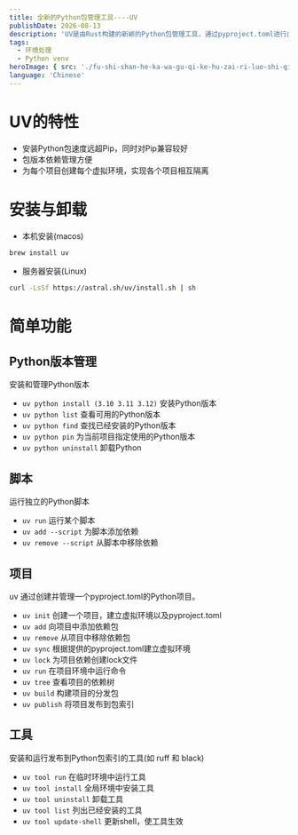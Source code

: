 ```yaml
---
title: 全新的Python包管理工具----UV
publishDate: 2026-08-13
description: 'UV是由Rust构建的新颖的Python包管理工具，通过pyproject.toml进行虚拟环境管理，并且实现远超Pip的安装速度，同时提供了全面的依赖管理，不需要通过pip进行复杂的版本管理。'
tags:
  - 环境处理
  - Python venv
heroImage: { src: './fu-shi-shan-he-ka-wa-gu-qi-ke-hu-zai-ri-luo-shi-qiu-ji-zai-ri-ben-deyamanachi-de-fu-shi-shan.jpg', color: '#15526eff' }
language: 'Chinese'
---
```

# UV的特性
+ 安装Python包速度远超Pip，同时对Pip兼容较好
+ 包版本依赖管理方便
+ 为每个项目创建每个虚拟环境，实现各个项目相互隔离

# 安装与卸载
+ 本机安装(macos)
```bash
brew install uv
```
+ 服务器安装(Linux)
```bash
curl -LsSf https://astral.sh/uv/install.sh | sh
```

# 简单功能
## Python版本管理
安装和管理Python版本
+ `uv python install (3.10 3.11 3.12)` 安装Python版本
+ `uv python list` 查看可用的Python版本
+ `uv python find` 查找已经安装的Python版本
+ `uv python pin` 为当前项目指定使用的Python版本
+ `uv python uninstall` 卸载Python
## 脚本
运行独立的Python脚本
+ `uv run` 运行某个脚本
+ `uv add --script` 为脚本添加依赖
+ `uv remove --script` 从脚本中移除依赖
## 项目
uv 通过创建并管理一个pyproject.toml的Python项目。
+ `uv init` 创建一个项目，建立虚拟环境以及pyproject.toml
+ `uv add` 向项目中添加依赖包
+ `uv remove` 从项目中移除依赖包
+ `uv sync` 根据提供的pyproject.toml建立虚拟环境
+ `uv lock` 为项目依赖创建lock文件
+ `uv run` 在项目环境中运行命令
+ `uv tree` 查看项目的依赖树
+ `uv build` 构建项目的分发包
+ `uv publish` 将项目发布到包索引
## 工具
安装和运行发布到Python包索引的工具(如 ruff 和 black)
+ `uv tool run` 在临时环境中运行工具
+ `uv tool install` 全局环境中安装工具
+ `uv tool uninstall` 卸载工具
+ `uv tool list` 列出已经安装的工具
+ `uv tool update-shell` 更新shell，使工具生效
